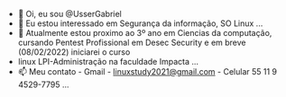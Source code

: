 - 👋 Oi, eu sou @UsserGabriel
- 👀 Eu estou interessado em Segurança da informação, SO Linux ...
- 🌱 Atualmente estou proximo ao 3º ano em Ciencias da computação, cursando Pentest Profissional em Desec Security e em breve (08/02/2022) iniciarei o curso 
- linux LPI-Administração na faculdade Impacta ...
- 📫 Meu contato - Gmail - linuxstudy2021@gmail.com - Celular 55 11 9 4529-7795 ...

<!---
--->
